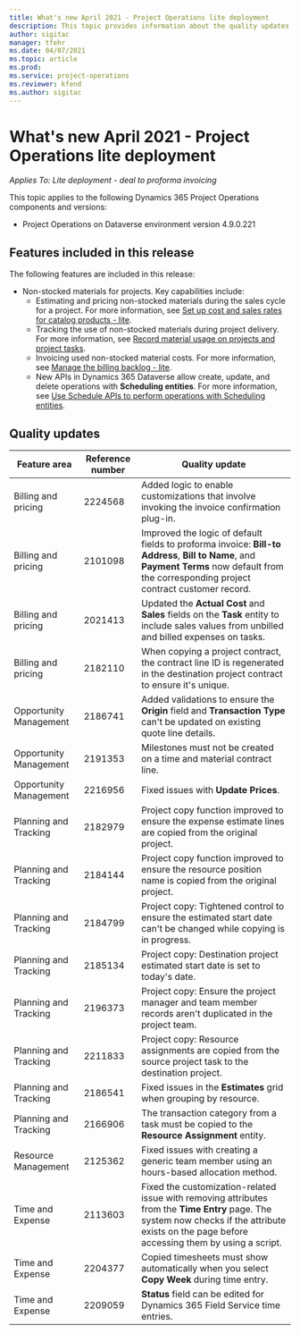 ```yaml
---
title: What's new April 2021 - Project Operations lite deployment
description: This topic provides information about the quality updates available in the April 2021 release of Project Operations lite deployment.
author: sigitac
manager: tfehr
ms.date: 04/07/2021
ms.topic: article
ms.prod:
ms.service: project-operations
ms.reviewer: kfend 
ms.author: sigitac
---
```


# What's new April 2021 - Project Operations lite deployment

_Applies To: Lite deployment - deal to proforma invoicing_

This topic applies to the following Dynamics 365 Project Operations components and versions:

  - Project Operations on Dataverse environment version 4.9.0.221 

## Features included in this release

The following features are included in this release:

- Non-stocked materials for projects. Key capabilities include:
  - Estimating and pricing non-stocked materials during the sales cycle for a project. For more information, see [Set up cost and sales rates for catalog products - lite](../pricing-costing/set-up-cost-sales-rates-catalog-products.md).
  - Tracking the use of non-stocked materials during project delivery. For more information, see [Record material usage on projects and project tasks](../../material/material-usage-log.md).
  - Invoicing used non-stocked material costs. For more information, see [Manage the billing backlog - lite](../proforma-invoicing/manage-billing-backlog-sales.md#product-billing-backlog).
  - New APIs in Dynamics 365 Dataverse allow create, update, and delete operations with **Scheduling entities**. For more information, see [Use Schedule APIs to perform operations with Scheduling entities](../../project-management/schedule-api-preview.md).

## Quality updates

| **Feature area** | **Reference number** | **Quality update** |
| --- | --- | --- |
| Billing and pricing | 2224568 | Added logic to enable customizations that involve invoking the invoice confirmation plug-in. |
| Billing and pricing | 2101098 | Improved the logic of default fields to proforma invoice: **Bill-to Address**, **Bill to Name**, and **Payment Terms** now default from the corresponding project contract customer record. |
| Billing and pricing | 2021413 | Updated the **Actual Cost** and **Sales** fields on the **Task** entity to include sales values from unbilled and billed expenses on tasks. |
| Billing and pricing | 2182110 | When copying a project contract, the contract line ID is regenerated in the destination project contract to ensure it's unique. |
| Opportunity Management | 2186741 | Added validations to ensure the **Origin** field and **Transaction Type** can't be updated on existing quote line details. |
| Opportunity Management | 2191353 | Milestones must not be created on a time and material contract line. |
| Opportunity Management | 2216956 | Fixed issues with **Update Prices**. |
| Planning and Tracking | 2182979 | Project copy function improved to ensure the expense estimate lines are copied from the original project. |
| Planning and Tracking | 2184144 | Project copy function improved to ensure the resource position name is copied from the original project. |
| Planning and Tracking | 2184799 | Project copy: Tightened control to ensure the estimated start date can't be changed while copying is in progress. |
| Planning and Tracking | 2185134 | Project copy: Destination project estimated start date is set to today's date. |
| Planning and Tracking | 2196373 | Project copy: Ensure the project manager and team member records aren't duplicated in the project team. |
| Planning and Tracking | 2211833 | Project copy: Resource assignments are copied from the source project task to the destination project. |
| Planning and Tracking | 2186541 | Fixed issues in the **Estimates** grid when grouping by resource. |
| Planning and Tracking | 2166906 | The transaction category from a task must be copied to the **Resource Assignment** entity. |
| Resource Management | 2125362 | Fixed issues with creating a generic team member using an hours-based allocation method. |
| Time and Expense | 2113603 | Fixed the customization-related issue with removing attributes from the **Time Entry** page. The system now checks if the attribute exists on the page before accessing them by using a script. |
| Time and Expense | 2204377 | Copied timesheets must show automatically when you select **Copy Week** during time entry. |
| Time and Expense | 2209059 | **Status** field can be edited for Dynamics 365 Field Service time entries. |
